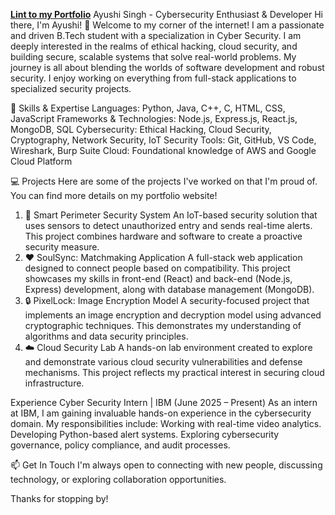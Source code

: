 **[Lint to my Portfolio](https://ayushisingh-1.github.io/Portfolio/)**
Ayushi Singh - Cybersecurity Enthusiast & Developer
Hi there, I'm Ayushi! 👋
Welcome to my corner of the internet! I am a passionate and driven B.Tech student with a specialization in Cyber Security. I am deeply interested in the realms of ethical hacking, cloud security, and building secure, scalable systems that solve real-world problems.
My journey is all about blending the worlds of software development and robust security. I enjoy working on everything from full-stack applications to specialized security projects.

🔧 Skills & Expertise
Languages: Python, Java, C++, C, HTML, CSS, JavaScript
Frameworks & Technologies: Node.js, Express.js, React.js, MongoDB, SQL
Cybersecurity: Ethical Hacking, Cloud Security, Cryptography, Network Security, IoT Security
Tools: Git, GitHub, VS Code, Wireshark, Burp Suite
Cloud: Foundational knowledge of AWS and Google Cloud Platform

💻 Projects
Here are some of the projects I've worked on that I'm proud of. You can find more details on my portfolio website!
1. 🚨 Smart Perimeter Security System
An IoT-based security solution that uses sensors to detect unauthorized entry and sends real-time alerts. This project combines hardware and software to create a proactive security measure.
2. ❤️ SoulSync: Matchmaking Application
A full-stack web application designed to connect people based on compatibility. This project showcases my skills in front-end (React) and back-end (Node.js, Express) development, along with database management (MongoDB).
3. 🔒 PixelLock: Image Encryption Model
A security-focused project that implements an image encryption and decryption model using advanced cryptographic techniques. This demonstrates my understanding of algorithms and data security principles.
4. ☁️ Cloud Security Lab
A hands-on lab environment created to explore and demonstrate various cloud security vulnerabilities and defense mechanisms. This project reflects my practical interest in securing cloud infrastructure.

Experience
Cyber Security Intern | IBM (June 2025 – Present)
As an intern at IBM, I am gaining invaluable hands-on experience in the cybersecurity domain. My responsibilities include:
Working with real-time video analytics.
Developing Python-based alert systems.
Exploring cybersecurity governance, policy compliance, and audit processes.

📫 Get In Touch
I'm always open to connecting with new people, discussing technology, or exploring collaboration opportunities.

Thanks for stopping by!

